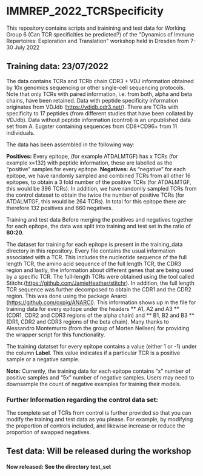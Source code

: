 # IMMREP_2022_TCRSpecificity

This repository contains scripts and trainining and test data for Working Group 6 (Can TCR specificities be predicted?) of the "Dynamics of Immune Repertoires: Exploration and Translation" workshop held in Dresden from 7-30 July 2022


## Training data: 23/07/2022

The data contains TCRa and TCRb chain CDR3 + VDJ information obtained by 10x genomics sequencing or other single-cell sequencing protocols. Note that only TCRs with paired information, i.e. from both, alpha and beta chains, have been retained.
Data with peptide specificity information originates from VDJdb (https://vdjdb.cdr3.net/). There are TCRs with specificity to 17 peptides (from different studies that have been collated by VDJdb). Data without peptide information (control) is an unpublished data set from A. Eugster containing sequences from CD8+CD96+ from 11 individuals.  

The data has been assembled in the following way: 

**Positives:** 
Every epitope, (for example ATDALMTGF) has x TCRs (for example x=132) with peptide information, these are labelled as the “positive” samples for every epitope.
**Negatives:** 
As “negative” for each epitope, we have randomly sampled and combined TCRs from all other 16 epitopes, to obtain a 3 fold number of the positive TCRs (for ATDALMTGF, this would be 396 TCRs). In addition, we have randomly sampled TCRs from the control dataset to obtain the twice the number of positive TCRs (for ATDALMTGF, this would be 264 TCRs). In total for this epitope there are therefore 132 positives and 660 negatives.

Training and test data
Before merging the positives and negatives together for each epitope, the data was split into training and test set in the ratio of **80:20.**

The dataset for training for each epitope is present in the training_data directory in this repository. Every file contains the usual information associated with a TCR. This includes the nucleotide sequence of the full length TCR, the amino acid sequence of the full length TCR, the CDR3 region and lastly, the information about different genes that are being used by a specific TCR. The full-length TCRs were obtained using the tool called Stitchr.(https://github.com/JamieHeather/stitchr).
In addition, the full length TCR sequence was further decomposed to obtain the CDR1 and the CDR2 region. This was done using the package Anarci (https://github.com/oxpig/ANARCI). This information shows up in the file for training data for every epitope under the headers ** A1, A2 and A3 **(CDR1, CDR2 and CDR3 regions of the alpha chain) and ** B1, B2 and B3 **(DR1, CDR2 and CDR3 regions of the beta chain).
Many thanks to Alessandro Montemurro (from the group of Morten Neilsen) for providing the wrapper script for this functionality.

The training datatset for every epitope contains a value (either 1 or -1) under the column **Label**. This value indicates if a particular TCR is a positive sample or a negative sample.

**Note:** Currently, the training data for each epitope contains “x” number of positive samples and “5x” number of negative samples. Users may need to downsample the count of negative examples for training their models.

### Further Information regarding the control data set: 
The complete set of TCRs from control is further provided so that you can modify the training and test data as you please. For example, by modifying the proportion of controls included, and likewise increase or reduce the proportion of swapped negatives. 

## Test data: Will be released during the workshop
#### Now released: See the directory test_set ####
